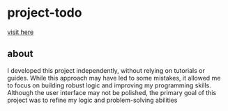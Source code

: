 # project-todo

[visit here](https://dullat.github.io/project-todo/dist/index.html)

## about
I developed this project independently, without relying on tutorials or guides. While this approach may have led to some mistakes, it allowed me to focus on building robust logic and improving my programming skills. Although the user interface may not be polished, the primary goal of this project was to refine my logic and problem-solving abilities
